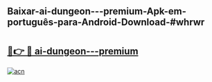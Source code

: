## Baixar-ai-dungeon---premium-Apk-em-português​-para-Android-Download-#whrwr

# <h2><a href="https://ainizakaria.my?title=ai-dungeon---premium&ref=20M">🔗👉 🔴 ai-dungeon---premium</a></h2>

[![acn](https://github.com/user-attachments/assets/0f9c940e-d8b0-45ae-aac7-cd30a18b3e1c)](https://ainizakaria.my?title=ai-dungeon---premium&ref=20M)


